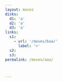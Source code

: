 ```yaml
---
layout: moves
disks:
  d1: 'a'
  d2: 'a'
  d3: 'a'
links:
  s1:
    - url: '/moves/baa/'
      label: '>'
  s2:
  s3:
permalink: /moves/aaa/



---
```

